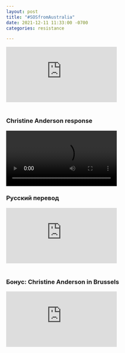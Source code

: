 ```yaml
---
layout: post
title: "#SOSfromAustralia"
date: 2021-12-11 11:33:00 -0700
categories: resistance

---
```


<div class="youtube-container">
   <iframe class="responsive-iframe" src="https://drive.google.com/file/d/1wIPcFuEZl1gQK5gDZ0gi_lDak7QRpkyw/preview" frameborder="0" allowfullscreen="allowfullscreen"></iframe>
</div><br />

### Christine Anderson response
<video class="youtube-container" controls="controls">
   <source src="/assets/Christine Anderson on Australia SOS.mp4" />
</video>

### Русский перевод
<div class="youtube-container">
   <iframe class="responsive-iframe" src="https://drive.google.com/file/d/1ZI6QUZPSBSBUaw9Up6FNi9kROmmQ1pcx/preview" frameborder="0" allowfullscreen="allowfullscreen"></iframe>
</div><br />

### Бонус: Christine Anderson in Brussels
<div class="youtube-container">
   <iframe class="responsive-iframe" src="https://drive.google.com/file/d/1JtQpt-5iRxFzWCGZonWNo2O_wKHuI7yD/preview" frameborder="0" allowfullscreen="allowfullscreen"></iframe>
</div><br />




